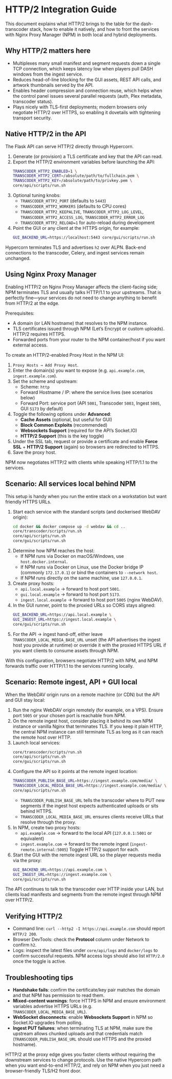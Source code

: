 # HTTP/2 Integration Guide

This document explains what HTTP/2 brings to the table for the dash-transcoder stack, how to enable it natively, and how to front the services with Nginx Proxy Manager (NPM) in both local and hybrid deployments.

## Why HTTP/2 matters here

- Multiplexes many small manifest and segment requests down a single TCP connection, which keeps latency low when players pull DASH windows from the ingest service.
- Reduces head-of-line blocking for the GUI assets, REST API calls, and artwork thumbnails served by the API.
- Enables header compression and connection reuse, which helps when the control panel issues several parallel requests (auth, Plex metadata, transcoder status).
- Plays nicely with TLS-first deployments; modern browsers only negotiate HTTP/2 over HTTPS, so enabling it dovetails with tightening transport security.

## Native HTTP/2 in the API

The Flask API can serve HTTP/2 directly through Hypercorn.

1. Generate (or provision) a TLS certificate and key that the API can read.
2. Export the HTTP/2 environment variables before launching the API:
   ```bash
   TRANSCODER_HTTP2_ENABLED=1 \
   TRANSCODER_HTTP2_CERT=/absolute/path/to/fullchain.pem \
   TRANSCODER_HTTP2_KEY=/absolute/path/to/privkey.pem \
   core/api/scripts/run.sh
   ```
3. Optional tuning knobs:
   - `TRANSCODER_HTTP2_PORT` (defaults to `5443`)
   - `TRANSCODER_HTTP2_WORKERS` (defaults to CPU cores)
   - `TRANSCODER_HTTP2_KEEPALIVE`, `TRANSCODER_HTTP2_LOG_LEVEL`, `TRANSCODER_HTTP2_ACCESS_LOG`, `TRANSCODER_HTTP2_ERROR_LOG`
   - `TRANSCODER_HTTP2_RELOAD=1` for auto-reload during development
4. Point the GUI or any client at the HTTPS origin, for example:
   ```bash
   GUI_BACKEND_URL=https://localhost:5443 core/gui/scripts/run.sh
   ```

Hypercorn terminates TLS and advertises `h2` over ALPN. Back-end connections to the transcoder, Celery, and ingest services remain unchanged.

## Using Nginx Proxy Manager

Enabling HTTP/2 on Nginx Proxy Manager affects the client-facing side; NPM terminates TLS and usually talks HTTP/1.1 to your upstreams. That is perfectly fine—your services do not need to change anything to benefit from HTTP/2 at the edge.

Prerequisites:

- A domain (or LAN hostname) that resolves to the NPM instance.
- TLS certificates issued through NPM (Let’s Encrypt or custom uploads). HTTP/2 requires HTTPS.
- Forwarded ports from your router to the NPM container/host if you want external access.

To create an HTTP/2-enabled Proxy Host in the NPM UI:

1. `Proxy Hosts → Add Proxy Host`.
2. Enter the domain(s) you want to expose (e.g. `api.example.com`, `ingest.example.com`).
3. Set the scheme and upstream:
   - Scheme: `http`
   - Forward Hostname / IP: where the service lives (see scenarios below)
   - Forward Port: service port (API `5001`, Transcoder `5003`, Ingest `5005`, GUI `5173` by default)
4. Toggle the following options under **Advanced**:
   - **Cache Assets** (optional, but useful for GUI)
   - **Block Common Exploits** (recommended)
   - **Websockets Support** (required for the API’s Socket.IO)
   - **HTTP/2 Support** (this is the key toggle)
5. Under the SSL tab, request or provide a certificate and enable **Force SSL** + **HTTP/2 Support** (again) so browsers are redirected to HTTPS.
6. Save the proxy host.

NPM now negotiates HTTP/2 with clients while speaking HTTP/1.1 to the services.

## Scenario: All services local behind NPM

This setup is handy when you run the entire stack on a workstation but want friendly HTTPS URLs.

1. Start each service with the standard scripts (and dockerised WebDAV origin):
   ```bash
   cd docker && docker compose up -d webdav && cd ..
   core/transcoder/scripts/run.sh
   core/api/scripts/run.sh
   core/gui/scripts/run.sh
   ```
2. Determine how NPM reaches the host:
   - If NPM runs via Docker on macOS/Windows, use `host.docker.internal`.
   - If NPM runs via Docker on Linux, use the Docker bridge IP (commonly `172.17.0.1`) or bind the containers to `--network host`.
   - If NPM runs directly on the same machine, use `127.0.0.1`.
3. Create proxy hosts:
   - `api.local.example` → forward to host port `5001`.
   - `gui.local.example` → forward to host port `5173`.
   - `ingest.local.example` → forward to host port `5005` (nginx WebDAV).
4. In the GUI runner, point to the proxied URLs so CORS stays aligned:
   ```bash
   GUI_BACKEND_URL=https://api.local.example \
   GUI_INGEST_URL=https://ingest.local.example \
   core/gui/scripts/run.sh
   ```
5. For the API → ingest hand-off, either leave `TRANSCODER_LOCAL_MEDIA_BASE_URL` unset (the API advertises the ingest host you provide at runtime) or override it with the proxied HTTPS URL if you want clients to consume assets through NPM.

With this configuration, browsers negotiate HTTP/2 with NPM, and NPM forwards traffic over HTTP/1.1 to the services running locally.

## Scenario: Remote ingest, API + GUI local

When the WebDAV origin runs on a remote machine (or CDN) but the API and GUI stay local:

1. Run the nginx WebDAV origin remotely (for example, on a VPS). Ensure port `5005` or your chosen port is reachable from NPM.
2. On the remote ingest host, consider placing it behind its own NPM instance or vanilla Nginx that terminates TLS. If you keep it plain HTTP, the central NPM instance can still terminate TLS as long as it can reach the remote host over HTTP.
3. Launch local services:
   ```bash
   core/transcoder/scripts/run.sh
   core/api/scripts/run.sh
   core/gui/scripts/run.sh
   ```
4. Configure the API so it points at the remote ingest location:
   ```bash
   TRANSCODER_PUBLISH_BASE_URL=https://ingest.example.com/media/ \
   TRANSCODER_LOCAL_MEDIA_BASE_URL=https://ingest.example.com/media/ \
   core/api/scripts/run.sh
   ```
   - `TRANSCODER_PUBLISH_BASE_URL` tells the transcoder where to PUT new segments if the ingest host expects authenticated uploads or sits behind HTTPS.
   - `TRANSCODER_LOCAL_MEDIA_BASE_URL` ensures clients receive URLs that resolve through the proxy.
5. In NPM, create two proxy hosts:
   - `api.example.com` → forward to the local API (`127.0.0.1:5001` or equivalent)
   - `ingest.example.com` → forward to the remote ingest (`ingest-remote.internal:5005`)
   Toggle HTTP/2 support for each.
6. Start the GUI with the remote ingest URL so the player requests media via the proxy:
   ```bash
   GUI_BACKEND_URL=https://api.example.com \
   GUI_INGEST_URL=https://ingest.example.com \
   core/gui/scripts/run.sh
   ```

The API continues to talk to the transcoder over HTTP inside your LAN, but clients load manifests and segments from the remote ingest through NPM over HTTP/2.

## Verifying HTTP/2

- Command line: `curl --http2 -I https://api.example.com` should report `HTTP/2 200`.
- Browser DevTools: check the **Protocol** column under Network to confirm `h2`.
- Logs: inspect the latest files under `core/api/logs` and `docker/logs` to confirm successful requests. NPM access logs should also list `HTTP/2.0` once the toggle is active.

## Troubleshooting tips

- **Handshake fails**: confirm the certificate/key pair matches the domain and that NPM has permission to read them.
- **Mixed-content warnings**: force HTTPS in NPM and ensure environment variables advertise HTTPS URLs (e.g. `TRANSCODER_LOCAL_MEDIA_BASE_URL`).
- **WebSocket disconnects**: enable **Websockets Support** in NPM so Socket.IO upgrades from polling.
- **Ingest PUT failures**: when terminating TLS at NPM, make sure the upstream allows chunked uploads and that credentials match (`TRANSCODER_PUBLISH_BASE_URL` should use HTTPS and the proxied hostname).

HTTP/2 at the proxy edge gives you faster clients without requiring the downstream services to change protocols. Use the native Hypercorn path when you want end-to-end HTTP/2, and rely on NPM when you just need a browser-friendly TLS/H2 front door.
